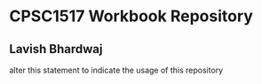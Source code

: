 # CPSC1517 Workbook Repository

## Lavish Bhardwaj

alter this statement to indicate the usage of this repository
